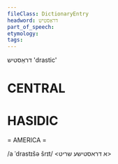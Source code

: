 ```yaml
---
fileClass: DictionaryEntry
headword: דראַסטיש
part_of_speech: 
etymology: 
tags: 
---
```

דראַסטיש
'drastic'

CENTRAL
========

HASIDIC
=======
= AMERICA = 

/a ˈdrastɪšə šrɪt/ <א דראסטישע שריט>